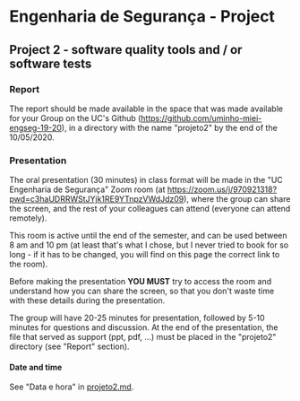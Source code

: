 # Engenharia de Segurança - Project

## Project 2 - software quality tools and / or software tests

### Report

The report should be made available in the space that was made available for your Group on the UC's Github (https://github.com/uminho-miei-engseg-19-20), in a directory with the name "projeto2" by the end of the 10/05/2020.


### Presentation

The oral presentation (30 minutes) in class format will be made in the "UC Engenharia de Segurança" Zoom room (at https://zoom.us/j/970921318?pwd=c3haUDRRWStJYjk1RE9YTnpzVWdJdz09), where the group can share the screen, and the rest of your colleagues can attend (everyone can attend remotely).

This room is active until the end of the semester, and can be used between 8 am and 10 pm (at least that's what I chose, but I never tried to book for so long - if it has to be changed, you will find on this page the correct link to the room).

Before making the presentation **YOU MUST** try to access the room and understand how you can share the screen, so that you don't waste time with these details during the presentation.


The group will have 20-25 minutes for presentation, followed by 5-10 minutes for questions and discussion. At the end of the presentation, the file that served as support (ppt, pdf, ...) must be placed in the "projeto2" directory (see "Report" section).


#### Date and time

See "Data e hora" in [projeto2.md](projeto2.md).
